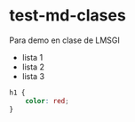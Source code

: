 # test-md-clases
Para demo en clase de LMSGI

- lista 1
- lista 2
- lista 3

```css
h1 {
    color: red;
}
```